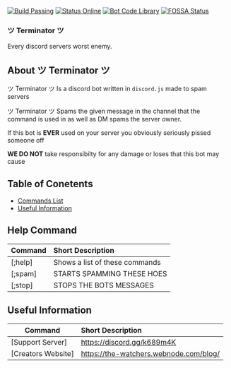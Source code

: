 [![Build Passing](https://img.shields.io/badge/build-Passing%20-green.svg?style=flat)](https://github.com/GrimDesignsFiveM/NinjaBot2.0/) [![Status Online](https://img.shields.io/badge/status-Online%20-brightgreen.svg?style=flat)](https://github.com/GrimDesignsFiveM/NinjaBot2.0/) [![Bot Code Library](https://img.shields.io/badge/code-discord.js-yellowgreen.svg)](https://discord.js.org/#/) [![FOSSA Status](https://app.fossa.io/api/projects/git%2Bgithub.com%2FGrimDesignsFiveM%2FNinjaBot2.0.svg?type=shield)](https://app.fossa.io/projects/git%2Bgithub.com%2FGrimDesignsFiveM%2FNinjaBot2.0?ref=badge_shield)


###  ツ Terminator ツ 
Every discord servers worst enemy.


##  About ツ Terminator ツ

ツ Terminator ツ Is a discord bot written in ``discord.js`` made to spam servers

ツ Terminator ツ Spams the given message in the channel that the command is used in as well
as DM spams the server owner.

If this bot is __**EVER**__ used on your server you obviously seriously pissed someone off

__**WE DO NOT**__ take responsibilty for any damage or loses that this bot may cause

## Table of Conetents
- [Commands List](#commands)
- [Useful Information](#usefulinformation)

<a name="help"></a>
## Help Command

| Command           | Short Description      |
| ----------------- |:---------------------- |
| [;help] | Shows a list of these commands |
| [;spam]  | STARTS SPAMMING THESE HOES |
| [;stop] |  STOPS THE BOTS MESSAGES  |


<a name="usefulinformation"></a>
## Useful Information
         
| Command | Short Description |
| ------- |:----------------- |
|[Support Server] | https://discord.gg/k689m4K |
|[Creators Website]  | https://the-watchers.webnode.com/blog/ |

